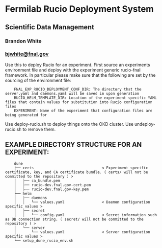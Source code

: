 
# Fermilab Rucio Deployment System
## Scientific Data Management
### Brandon White
### bjwhite@fnal.gov

Use this to deploy Rucio for an experiment. First source an experiments environment file and deploy with the experiment generic rucio-fnal framework.
In particular please make sure that the following are set by the sourcing of the environment file:
~~~~
    FNAL_EXP_RUCIO_DEPLOYMENT_CONF_DIR: The directory that the server.yaml and daemons.yaml will be saved in upon generation
    RUCIO_HELM_TEMPLATE_DIR: Location of the experiment specific YAML files that contain values for substitution into Rucio configuration files
    EXPERIMENT: Name of the experiment that configuration files are being generated for
~~~~

Use deploy-rucio.sh to deploy things onto the OKD cluster.
Use undeploy-rucio.sh to remove them.

## EXAMPLE DIRECTORY STRUCTURE FOR AN EXPERIMENT:
~~~~
    dune
    ├── certs                               < Experiment specific certificate, key, and CA certificate bundle. ( certs/ will not be committed to the repository ) >
    │   ├── ca_bundle.pem
    │   ├── rucio-dev.fnal.gov-cert.pem
    │   ├── rucio-dev.fnal.gov-key.pem
    ├── helm
    │   ├── daemons
    │   │   └── values.yaml                 < Daemon configuration specific values > 
    │   ├── secret
    │   │   └── config.yaml                 < Secret information such as DB connection string. ( secret/ will not be committed to the repository ) >
    │   └── server
    │       └── values.yaml                 < Server configuration specific values >
    └── setup_dune_rucio_env.sh
~~~~
